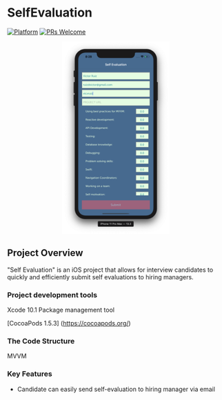 # SelfEvaluation

[![Platform](https://img.shields.io/cocoapods/p/LFAlertController.svg?style=flat)](http://cocoapods.org/pods/LFAlertController)
[![PRs Welcome](https://img.shields.io/badge/PRs-welcome-brightgreen.svg?style=flat-square)](http://makeapullrequest.com)


<p align="center">
    <img src="screenshot.png" alt="GIF walk-through" width="250">  
</p>

## Project Overview

"Self Evaluation" is an iOS project that allows for interview candidates to quickly and efficiently submit self evaluations to hiring managers.

### Project development tools

Xcode 10.1
Package management tool

[CocoaPods 1.5.3] (https://cocoapods.org/)

### The Code Structure

MVVM

### Key Features

- Candidate can easily send self-evaluation to hiring manager via email 

